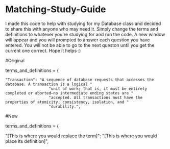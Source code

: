 # Matching-Study-Guide

I made this code to help with studying for my Database class and decided to share this with anyone who may need it. Simply change the terms and definitions to whatever you're studying for and run the code. A new window will appear and you will prompted to answer each question you have entered. You will not be able to go to the next queston until you get the current one correct. Hope it helps :)


#Original

terms_and_definitions = {

    "Transaction": "A sequence of database requests that accesses the database. A transaction is a logical "
                       "unit of work; that is, it must be entirely completed or aborted—no intermediate ending states are "
                       "accepted. All transactions must have the properties of atomicity, consistency, isolation, and "
                       "durability.",
                   
#New

terms_and_definitions = {

  "[This is where you would replace the term]": "[This is where you would place its definition]",
